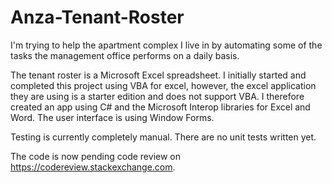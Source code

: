 # Anza-Tenant-Roster

I'm trying to help the apartment complex I live in by automating some of the tasks the management office performs on a daily basis.

The tenant roster is a Microsoft Excel spreadsheet. I initially started and completed this project using VBA for excel, however, the excel application they are using is a starter edition and does not support VBA. I therefore created an app using C# and the Microsoft Interop libraries for Excel and Word. The user interface is using Window Forms.

Testing is currently completely manual. There are no unit tests written yet.

The code is now pending code review on https://codereview.stackexchange.com.
